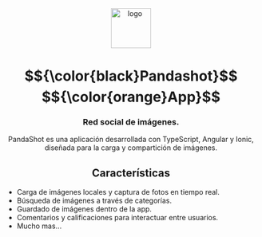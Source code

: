 <div align="center">
  
<img src="https://i.imgur.com/2wAjlkO.png" alt="logo" title="logo" width="80"/>

# $${\color{black}Pandashot}$$	 $${\color{orange}App}$$	

### Red social de imágenes.
PandaShot es una aplicación desarrollada con TypeScript, Angular y Ionic, diseñada para la carga y compartición de imágenes.

## Características

<div align="left">

* Carga de imágenes locales y captura de fotos en tiempo real.
* Búsqueda de imágenes a través de categorías.
* Guardado de imágenes dentro de la app.
* Comentarios y calificaciones para interactuar entre usuarios.
* Mucho mas...

</div>
</div>
